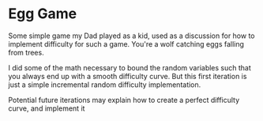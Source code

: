 # Egg Game

Some simple game my Dad played as a kid, used as a discussion for how
to implement difficulty for such a game. You're a wolf catching eggs
falling from trees.

I did some of the math necessary to bound the random variables such that you always end up
with a smooth difficulty curve. But this first iteration is just a simple incremental random difficulty
implementation.

Potential future iterations may explain how to create a perfect difficulty curve, and
implement it